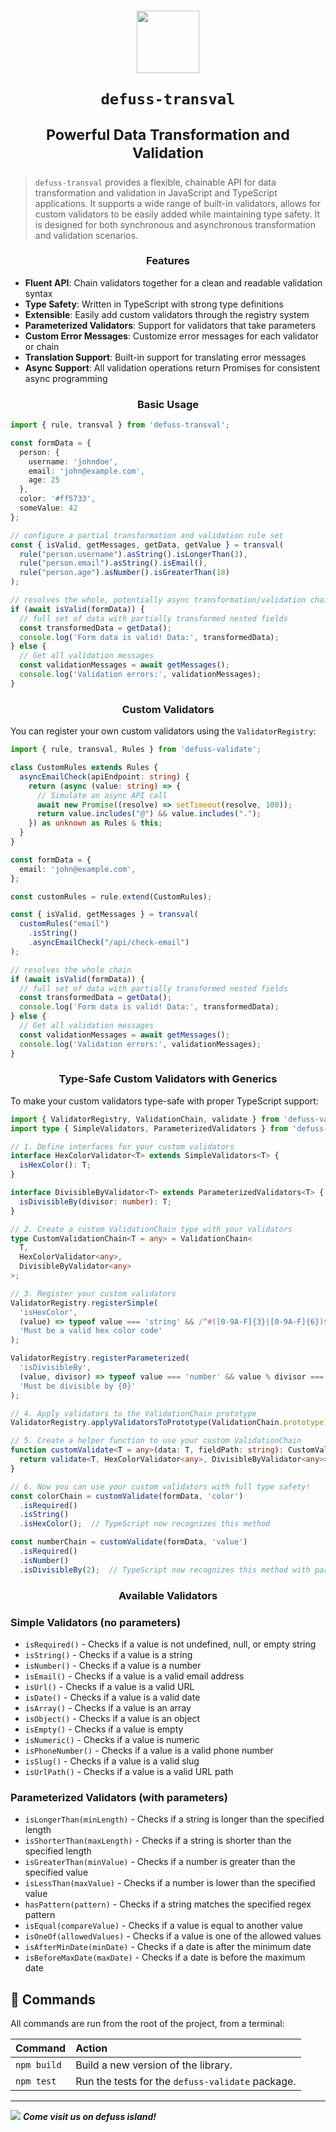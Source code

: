 <h1 align="center">

<img src="assets/defuss_mascott.png" width="100px" />

<p align="center">
  <code>defuss-transval</code>
</p>

<sup align="center">

Powerful Data Transformation and Validation

</sup>

</h1>


> `defuss-transval` provides a flexible, chainable API for data transformation and validation in JavaScript and TypeScript applications. It supports a wide range of built-in validators, allows for custom validators to be easily added while maintaining type safety. It is designed for both synchronous and asynchronous transformation and validation scenarios.

<h3 align="center">

Features

</h3>

- **Fluent API**: Chain validators together for a clean and readable validation syntax
- **Type Safety**: Written in TypeScript with strong type definitions
- **Extensible**: Easily add custom validators through the registry system
- **Parameterized Validators**: Support for validators that take parameters
- **Custom Error Messages**: Customize error messages for each validator or chain
- **Translation Support**: Built-in support for translating error messages
- **Async Support**: All validation operations return Promises for consistent async programming

<h3 align="center">

Basic Usage

</h3>

```typescript
import { rule, transval } from 'defuss-transval';

const formData = {
  person: {
    username: 'johndoe',
    email: 'john@example.com',
    age: 25
  },
  color: '#ff5733',
  someValue: 42
};

// configure a partial transformation and validation rule set
const { isValid, getMessages, getData, getValue } = transval(
  rule("person.username").asString().isLongerThan(3),
  rule("person.email").asString().isEmail(),
  rule("person.age").asNumber().isGreaterThan(18)
);

// resolves the whole, potentially async transformation/validation chain
if (await isValid(formData)) {
  // full set of data with partially transformed nested fields
  const transformedData = getData();
  console.log('Form data is valid! Data:', transformedData);
} else {
  // Get all validation messages
  const validationMessages = await getMessages();
  console.log('Validation errors:', validationMessages);
}
```

<h3 align="center">

Custom Validators

</h3>

You can register your own custom validators using the `ValidatorRegistry`:

```typescript
import { rule, transval, Rules } from 'defuss-validate';

class CustomRules extends Rules {
  asyncEmailCheck(apiEndpoint: string) {
    return (async (value: string) => {
      // Simulate an async API call
      await new Promise((resolve) => setTimeout(resolve, 100));
      return value.includes("@") && value.includes(".");
    }) as unknown as Rules & this;
  }
}

const formData = {
  email: 'john@example.com',
};

const customRules = rule.extend(CustomRules);

const { isValid, getMessages } = transval(
  customRules("email")
    .isString()
    .asyncEmailCheck("/api/check-email")
);

// resolves the whole chain
if (await isValid(formData)) {
  // full set of data with partially transformed nested fields
  const transformedData = getData();
  console.log('Form data is valid! Data:', transformedData);
} else {
  // Get all validation messages
  const validationMessages = await getMessages();
  console.log('Validation errors:', validationMessages);
}
```

<h3 align="center">

Type-Safe Custom Validators with Generics

</h3>

To make your custom validators type-safe with proper TypeScript support:

```typescript
import { ValidatorRegistry, ValidationChain, validate } from 'defuss-validate';
import type { SimpleValidators, ParameterizedValidators } from 'defuss-validate/extend-types';

// 1. Define interfaces for your custom validators
interface HexColorValidator<T> extends SimpleValidators<T> {
  isHexColor(): T;
}

interface DivisibleByValidator<T> extends ParameterizedValidators<T> {
  isDivisibleBy(divisor: number): T;
}

// 2. Create a custom ValidationChain type with your validators
type CustomValidationChain<T = any> = ValidationChain<
  T, 
  HexColorValidator<any>, 
  DivisibleByValidator<any>
>;

// 3. Register your custom validators
ValidatorRegistry.registerSimple(
  'isHexColor', 
  (value) => typeof value === 'string' && /^#([0-9A-F]{3}|[0-9A-F]{6})$/i.test(value),
  'Must be a valid hex color code'
);

ValidatorRegistry.registerParameterized(
  'isDivisibleBy',
  (value, divisor) => typeof value === 'number' && value % divisor === 0,
  'Must be divisible by {0}'
);

// 4. Apply validators to the ValidationChain prototype
ValidatorRegistry.applyValidatorsToPrototype(ValidationChain.prototype);

// 5. Create a helper function to use your custom ValidationChain
function customValidate<T = any>(data: T, fieldPath: string): CustomValidationChain<T> {
  return validate<T, HexColorValidator<any>, DivisibleByValidator<any>>(data, fieldPath);
}

// 6. Now you can use your custom validators with full type safety!
const colorChain = customValidate(formData, 'color')
  .isRequired()
  .isString()
  .isHexColor();  // TypeScript now recognizes this method

const numberChain = customValidate(formData, 'value')
  .isRequired()
  .isNumber()
  .isDivisibleBy(2);  // TypeScript now recognizes this method with parameters
```

<h3 align="center">

Available Validators

</h3>

### Simple Validators (no parameters)
- `isRequired()` - Checks if a value is not undefined, null, or empty string
- `isString()` - Checks if a value is a string
- `isNumber()` - Checks if a value is a number
- `isEmail()` - Checks if a value is a valid email address
- `isUrl()` - Checks if a value is a valid URL
- `isDate()` - Checks if a value is a valid date
- `isArray()` - Checks if a value is an array
- `isObject()` - Checks if a value is an object
- `isEmpty()` - Checks if a value is empty
- `isNumeric()` - Checks if a value is numeric
- `isPhoneNumber()` - Checks if a value is a valid phone number
- `isSlug()` - Checks if a value is a valid slug
- `isUrlPath()` - Checks if a value is a valid URL path

### Parameterized Validators (with parameters)
- `isLongerThan(minLength)` - Checks if a string is longer than the specified length
- `isShorterThan(maxLength)` - Checks if a string is shorter than the specified length
- `isGreaterThan(minValue)` - Checks if a number is greater than the specified value
- `isLessThan(maxValue)` - Checks if a number is lower than the specified value
- `hasPattern(pattern)` - Checks if a string matches the specified regex pattern
- `isEqual(compareValue)` - Checks if a value is equal to another value
- `isOneOf(allowedValues)` - Checks if a value is one of the allowed values
- `isAfterMinDate(minDate)` - Checks if a date is after the minimum date
- `isBeforeMaxDate(maxDate)` - Checks if a date is before the maximum date

## 🧞 Commands

All commands are run from the root of the project, from a terminal:

| Command       | Action                                                                                                                                                                                                                           |
| :------------ | :------------------------------------------------------------------------------------------------------------------------------------------------------------------------------------------------------------------------------- |
| `npm build`    | Build a new version of the library. |
| `npm test`    | Run the tests for the `defuss-validate` package. |

---

<img src="assets/defuss_comic.png" />

<caption><i><b>Come visit us on defuss island!</b></i></caption>